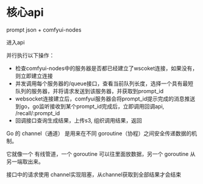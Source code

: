# 核心api

prompt json + comfyui-nodes

进入api 

并行执行以下操作：

- 检查comfyui-nodes中的服务器是否都已经建立了wscoket连接，如果没有，则立即建立连接
- 并发调用每个服务器的/queue接口，查看当前队列长度，选择一个具有最短队列的服务器，并将请求发送到该服务器，并获取到prompt_id
- websocket连接建立后，comfyui服务器会将prompt_id提示完成的消息推送到go，go监听接收到某个prompt_id完成后，立即调用回调api, /recall/:prompt_id
- 回调接口查询生成结果，上传s3, 组织调用结果，返回

Go 的 channel（通道） 是用来在不同 goroutine（协程）之间安全传递数据的机制。


它就像一个 有线管道，一个 goroutine 可以往里面放数据，另一个 goroutine 从另一端取出来。 


接口中的请求使用 channel实现阻塞，从channel获取到全部结果才会结束
